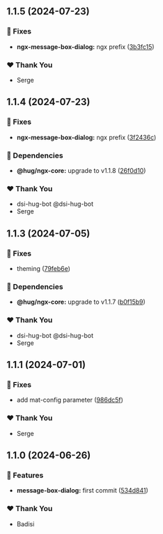 ## 1.1.5 (2024-07-23)


### 🐛 Fixes

- **ngx-message-box-dialog:** ngx prefix ([3b3fc15](https://github.com/DSI-HUG/ngx-components/commit/3b3fc15))


### ❤️  Thank You

- Serge

## 1.1.4 (2024-07-23)


### 🐛 Fixes

- **ngx-message-box-dialog:** ngx prefix ([3f2436c](https://github.com/DSI-HUG/ngx-components/commit/3f2436c))


### 🌱 Dependencies

- **@hug/ngx-core:** upgrade to v1.1.8 ([26f0d10](https://github.com/DSI-HUG/ngx-components/commit/26f0d10))


### ❤️  Thank You

- dsi-hug-bot @dsi-hug-bot
- Serge

## 1.1.3 (2024-07-05)

### 🐛 Fixes

-   theming ([79feb6e](https://github.com/DSI-HUG/ngx-components/commit/79feb6e))

### 🌱 Dependencies

-   **@hug/ngx-core:** upgrade to v1.1.7 ([b0f15b9](https://github.com/DSI-HUG/ngx-components/commit/b0f15b9))

### ❤️ Thank You

-   dsi-hug-bot @dsi-hug-bot
-   Serge

## 1.1.1 (2024-07-01)

### 🐛 Fixes

-   add mat-config parameter ([986dc5f](https://github.com/DSI-HUG/ngx-components/commit/986dc5f))

### ❤️ Thank You

-   Serge

## 1.1.0 (2024-06-26)

### 🚀 Features

-   **message-box-dialog:** first commit ([534d841](https://github.com/DSI-HUG/ngx-components/commit/534d841))

### ❤️ Thank You

-   Badisi
